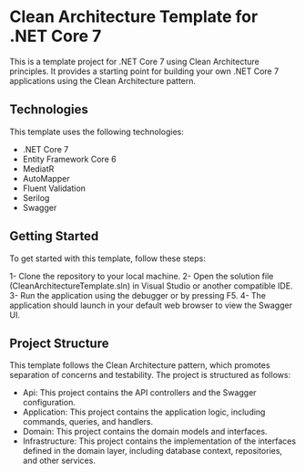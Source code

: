 # Clean Architecture Template for .NET Core 7

This is a template project for .NET Core 7 using Clean Architecture principles. It provides a starting point for building your own .NET Core 7 applications using the Clean Architecture pattern.

## Technologies

This template uses the following technologies:

- .NET Core 7
- Entity Framework Core 6
- MediatR
- AutoMapper
- Fluent Validation
- Serilog
- Swagger

## Getting Started

To get started with this template, follow these steps:

1- Clone the repository to your local machine.
2- Open the solution file (CleanArchitectureTemplate.sln) in Visual Studio or another compatible IDE.
3- Run the application using the debugger or by pressing F5.
4- The application should launch in your default web browser to view the Swagger UI.

## Project Structure

This template follows the Clean Architecture pattern, which promotes separation of concerns and testability. The project is structured as follows:

- Api: This project contains the API controllers and the Swagger configuration.
- Application: This project contains the application logic, including commands, queries, and handlers.
- Domain: This project contains the domain models and interfaces.
- Infrastructure: This project contains the implementation of the interfaces defined in the domain layer, including database context, repositories, and other services.
